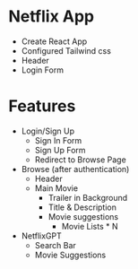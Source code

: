 # Netflix App

- Create React App
- Configured Tailwind css
- Header
- Login Form

# Features

- Login/Sign Up
  - Sign In Form
  - Sign Up Form
  - Redirect to Browse Page
- Browse (after authentication)
  - Header
  - Main Movie
    - Trailer in Background
    - Title & Description
    - Movie suggestions
      - Movie Lists \* N
- NetflixGPT
  - Search Bar
  - Movie Suggestions
